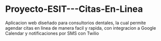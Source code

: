 # Proyecto-ESIT---Citas-En-Linea
Aplicacion web diseñado para consultorios dentales, la cual permite agendar citas en linea de manera facil y rapida, con integracion a Google Calendar y notificaciones por SMS con Twilio
